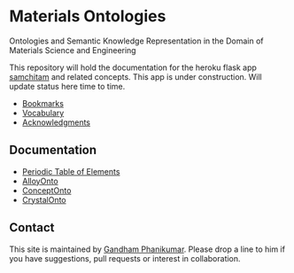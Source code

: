 # Materials Ontologies
Ontologies and Semantic Knowledge Representation in the Domain of Materials Science and Engineering

This repository will hold the documentation for the heroku flask app [samchitam](http://samchitam.herokuapp.com/) and related concepts. This app is under construction. Will update status here time to time.

 * [Bookmarks](bookmarks.md)
 * [Vocabulary](vocab.md)
 * [Acknowledgments](credits.md)

## Documentation
 * [Periodic Table of Elements](doc/Elements.md)
 * [AlloyOnto](doc/AlloyOnto.md)
 * [ConceptOnto](doc/ConceptOnto.md)
 * [CrystalOnto](doc/CrystalOnto.md)

## Contact

This site is maintained by [Gandham Phanikumar](https://mme.iitm.ac.in/gphani/). Please drop a line to him if you have suggestions, pull requests or interest in collaboration.
